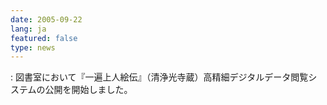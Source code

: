 ```yaml
---
date: 2005-09-22
lang: ja
featured: false
type: news
---
```

: 図書室において『一遍上人絵伝』（清浄光寺蔵）高精細デジタルデータ閲覧システムの公開を開始しました。
